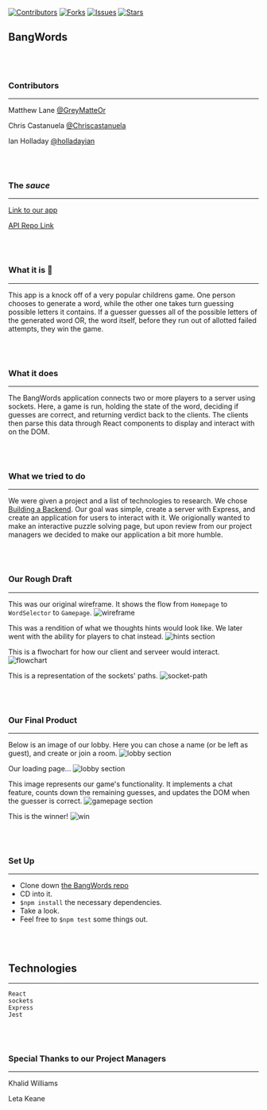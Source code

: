 [![Contributors][contributors-shield]](https://github.com/GreyMatteOr/bangwords/graphs/contributors)
[![Forks][forks-shield]](https://github.com/GreyMatteOr/bangwords/network/members)
[![Issues][issues-shield]](https://github.com/holladayian/bangwords/issues)
[![Stars][stars-shield]](https://github.com/GreyMatteOr/bangwords)

## BangWords


<br><br>

### Contributors

---

Matthew Lane [@GreyMatteOr](https://github.com/GreyMatteOr)

Chris Castanuela [@Chriscastanuela](https://github.com/Chriscastanuela)

Ian Holladay [@holladayian](https://github.com/holladayian)

<br><br>

### The _*sauce*_
---

[Link to our app](http://greymatteor.github.io/bangwords)

[API Repo Link](https://github.com/GreyMatteOr/bangwords-api) 

<br><br>

### What it is 🤙
---

This app is a knock off of a very popular childrens game. One person chooses to generate a word, while the other one takes turn guessing possible letters it contains. If a guesser guesses all of the possible letters of the generated word OR, the word itself, before they run out of allotted failed attempts, they win the game. 

<br><br>

### What it does
---

The BangWords application connects two or more players to a server using sockets. Here, a game is run, holding the state of the word, deciding if guesses are correct, and returning verdict back to the clients. The clients then parse this data through React components to display and interact with on the DOM. 

<br><br>

### What we tried to do
---

We were given a project and a list of technologies to research. We chose [Building a Backend](https://frontend.turing.io/projects/module-3/stretch.html#building-a-backend). 
Our goal was simple, create a server with Express, and create an application for users to interact with it. 
We origionally wanted to make an interactive puzzle solving page, but upon review from our project managers we decided to make our application a bit more humble. 

<br><br>

### Our Rough Draft
---

This was our original wireframe. It shows the flow from `Homepage` to `WordSelector` to `Gamepage`.
<img src='src/assets/wireframe.png' alt='wireframe'/>


This was a rendition of what we thoughts hints would look like. We later went with the ability for players to chat instead.
<img src='src/assets/hints.png' alt='hints section'/>


This is a flwochart for how our client and serveer would interact.
<img src='src/assets/flowchart.png' alt='flowchart'/>


This is a representation of the sockets' paths.
<img src='src/assets/socket-path.png' alt='socket-path'/>

<br><br>

### Our Final Product
---

Below is an image of our lobby. Here you can chose a name (or be left as guest), and create or join a room.
<img src='src/assets/lobby.png' alt='lobby section'/>

Our loading page...
<img src='src/assets/rename.png' alt='lobby section'/>


This image represents our game's functionality. It implements a chat feature, counts down the remaining guesses, and updates the DOM when the guesser is correct.
<img src='src/assets/gamepage.png' alt='gamepage section'/>


This is the winner!
<img src='src/assets/winning.png' alt='win'/>


<br><br>

### Set Up
---

* Clone down [the BangWords repo](https://github.com/GreyMatteOr/bangwords)
* CD into it.
* `$npm install` the necessary dependencies.
* Take a look.
* Feel free to `$npm test` some things out.

<br><br>

## Technologies
---
```
React
sockets
Express
Jest
```
<br><br>

### Special Thanks to our Project Managers
---

Khalid Williams

Leta Keane



<br><br>
<br><br>
<br><br>
<br><br>
<br><br>



[contributors-shield]: https://img.shields.io/github/contributors/GreyMatteOr/bangwords.svg?style=flat-square
[contributors-url]: https://github.com/GreyMatteOr/bangwords/graphs/contributors
[forks-shield]: https://img.shields.io/github/forks/GreyMatteOr/bangwords.svg?style=flat-square
[forks-url]: https://github.com/GreyMatteOr/bangwords/network/members
[stars-shield]: https://img.shields.io/github/stars/GreyMatteOr/bangwords.svg?style=flat-square 
[stars-url]: https://github.com/GreyMatteOr/bangwords/stargazers
[issues-shield]: https://img.shields.io/github/issues/holladayian/bangwords.svg?style=flat-square
[issues-url]: https://github.com/holladayian/bangwords/issues
[product-screenshot]: images/screenshot.png
